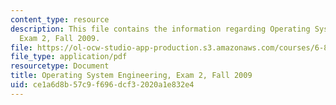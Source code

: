 ```yaml
---
content_type: resource
description: This file contains the information regarding Operating System Engineering,
  Exam 2, Fall 2009.
file: https://ol-ocw-studio-app-production.s3.amazonaws.com/courses/6-828-operating-system-engineering-fall-2012/ce1a6d8b57c9f696dcf32020a1e832e4_MIT6_828F12_q09_2.pdf
file_type: application/pdf
resourcetype: Document
title: Operating System Engineering, Exam 2, Fall 2009
uid: ce1a6d8b-57c9-f696-dcf3-2020a1e832e4
---
```

